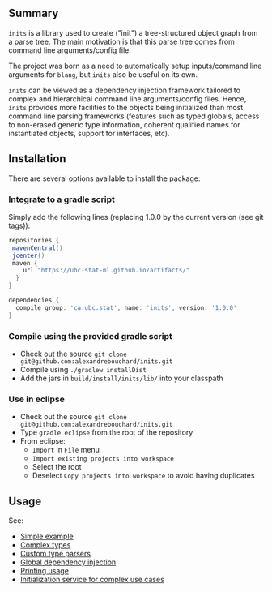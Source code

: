 Summary
-------

<!-- [![Build Status](https://travis-ci.org/alexandrebouchard/inits.png?branch=master)](https://travis-ci.org/alexandrebouchard/inits) -->

``inits`` is a library used to create ("init") a tree-structured object graph from a parse tree. The main motivation is that this parse tree comes from command line arguments/config file.

The project was born as a need to automatically setup inputs/command line arguments for ``blang``, but ``inits`` also be useful on its own. 

``inits`` can be viewed as a dependency injection framework tailored to complex and hierarchical command line arguments/config files. Hence, ``inits`` provides more facilities to the objects being initialized than most command line parsing frameworks (features such as typed globals, access to non-erased generic type information, coherent qualified names for instantiated objects, support for interfaces, etc).


Installation
------------


There are several options available to install the package:

### Integrate to a gradle script

Simply add the following lines (replacing 1.0.0 by the current version (see git tags)):

```groovy
repositories {
 mavenCentral()
 jcenter()
 maven {
    url "https://ubc-stat-ml.github.io/artifacts/"
  }
}

dependencies {
  compile group: 'ca.ubc.stat', name: 'inits', version: '1.0.0'
}
```

### Compile using the provided gradle script

- Check out the source ``git clone git@github.com:alexandrebouchard/inits.git``
- Compile using ``./gradlew installDist``
- Add the jars in ``build/install/inits/lib/`` into your classpath

### Use in eclipse

- Check out the source ``git clone git@github.com:alexandrebouchard/inits.git``
- Type ``gradle eclipse`` from the root of the repository
- From eclipse:
  - ``Import`` in ``File`` menu
  - ``Import existing projects into workspace``
  - Select the root
  - Deselect ``Copy projects into workspace`` to avoid having duplicates


Usage
-----

See:

- [Simple example](https://github.com/UBC-Stat-ML/inits/blob/master/src/test/java/blang/inits/BasicExample.xtend)
- [Complex types](https://github.com/UBC-Stat-ML/inits/blob/master/src/test/java/blang/inits/ComplexTypesExample.xtend)
- [Custom type parsers](https://github.com/UBC-Stat-ML/inits/blob/master/src/test/java/blang/inits/ComplexTypesExample.xtend)
- [Global dependency injection](https://github.com/UBC-Stat-ML/inits/blob/master/src/test/java/blang/inits/GlobalExample.xtend)
- [Printing usage](https://github.com/UBC-Stat-ML/inits/blob/master/src/test/java/blang/inits/UsageExample.xtend)
- [Initialization service for complex use cases](https://github.com/UBC-Stat-ML/inits/blob/master/src/test/java/blang/inits/InitServiceExample.xtend)

